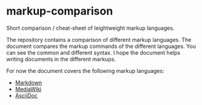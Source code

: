 markup-comparison
=================

Short comparison / cheat-sheet of leightweight markup languages.

The repository contains a comparison of different markup languages. The document compares the markup commands of the different languages. You can see the common and different syntax. I hope the document helps writing documents in the different markups.

For now the document covers the following markup languages:

* [Markdown](http://daringfireball.net/projects/markdown/basics)
* [MediaWiki](https://www.mediawiki.org/wiki/Help:Formatting)
* [AsciiDoc](http://asciidoctor.org/docs/asciidoc-writers-guide/)

